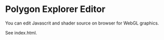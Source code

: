 # Polygon Explorer Editor
You can edit Javascrit and shader source on browser for WebGL graphics.

See index.html.